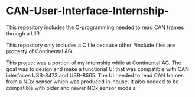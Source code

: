 # CAN-User-Interface-Internship-
This repository includes the C-programming needed to read CAN frames through a UIR

This repository only includes a C file because other #include files are property of Continental AG.

This project was a portion of my internship while at Continental AG. The goal was to design and make a functional UI that was compatible
with CAN interfaces USB-8473 and USB-8505. The UI needed to read CAN frames from a NOx sensor which was produced in-house. It also
needed to be compatible with older and newer NOx sensor models.

